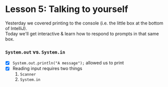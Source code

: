 # Lesson 5: Talking to yourself

Yesterday we covered printing to the console (i.e. the little box at the bottom of IntelliJ).\
Today we'll get interactive & learn how to respond to prompts in that same box.

### `System.out` vs. `System.in`
  - [x] `System.out.println("A message");` allowed us to print
  - [x] Reading input requires two things
    1. `Scanner`
    2. `System.in`

